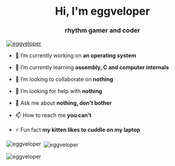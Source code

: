 <h1 align="center">Hi, I'm eggveloper</h1>
<h3 align="center">rhythm gamer and coder</h3>

<p align="left"> <a href="https://github.com/ryo-ma/github-profile-trophy"><img src="https://github-profile-trophy.vercel.app/?username=eggveloper" alt="eggveloper" /></a> </p>

- 🔭 I’m currently working on **an operating system**

- 🌱 I’m currently learning **assembly, C and computer internals**

- 👯 I’m looking to collaborate on **nothing**

- 🤝 I’m looking for help with **nothing**

- 💬 Ask me about **nothing, don't bother**

- 📫 How to reach me **you can't**

- ⚡ Fun fact **my kitten likes to cuddle on my laptop**

<p><img align="left" src="https://github-readme-stats.vercel.app/api/top-langs?username=eggveloper&show_icons=true&theme=dark&locale=en&layout=compact" alt="eggveloper" /></p>

<p>&nbsp;<img align="center" src="https://github-readme-stats.vercel.app/api?username=eggveloper&show_icons=true&theme=dark&locale=en" alt="eggveloper" /></p>

<p><img align="center" src="https://github-readme-streak-stats.herokuapp.com/?user=eggveloper&theme=dark" alt="eggveloper" /></p>
